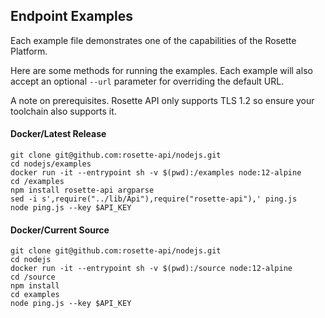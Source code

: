 ## Endpoint Examples
Each example file demonstrates one of the capabilities of the Rosette Platform.

Here are some methods for running the examples. Each example will also accept an optional `--url` parameter for
overriding the default URL.

A note on prerequisites. Rosette API only supports TLS 1.2 so ensure your toolchain also supports it.

#### Docker/Latest Release
```
git clone git@github.com:rosette-api/nodejs.git
cd nodejs/examples
docker run -it --entrypoint sh -v $(pwd):/examples node:12-alpine
cd /examples
npm install rosette-api argparse
sed -i s',require("../lib/Api"),require("rosette-api"),' ping.js
node ping.js --key $API_KEY
```

#### Docker/Current Source
```
git clone git@github.com:rosette-api/nodejs.git
cd nodejs
docker run -it --entrypoint sh -v $(pwd):/source node:12-alpine
cd /source
npm install
cd examples
node ping.js --key $API_KEY
```
